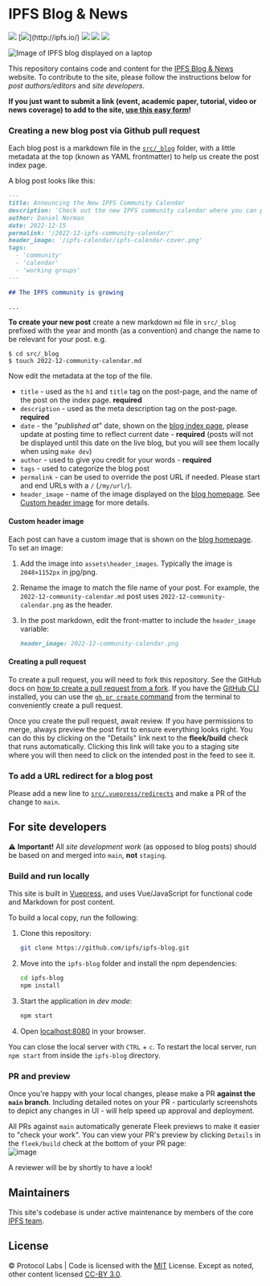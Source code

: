 # IPFS Blog & News

[![](https://img.shields.io/badge/made%20by-Protocol%20Labs-blue.svg)](https://protocol.ai)
[![](https://img.shields.io/badge/project-IPFS-blue.svg?)](http://ipfs.io/)
[![](https://img.shields.io/badge/platform-VuePress-green.svg)](https://vuepress.vuejs.org/)
[![](https://img.shields.io/badge/cms-Forestry-000000.svg)](https://forestry.io)
[![](https://img.shields.io/badge/deployed%20on-Fleek-ff69b4.svg)](http://fleek.co/)

![Image of IPFS blog displayed on a laptop](https://user-images.githubusercontent.com/1507828/110040308-d2331580-7cff-11eb-8a05-8f5bad5ca819.png)

This repository contains code and content for the [IPFS Blog & News](https://blog.ipfs.tech) website. To contribute to the site, please follow the instructions below for _post authors/editors_ and _site developers_.

**If you just want to submit a link (event, academic paper, tutorial, video or news coverage) to add to the site, [use this easy form](https://airtable.com/shrNH8YWole1xc70I)!**

### Creating a new blog post via Github pull request


Each blog post is a markdown file in the [`src/_blog`](./src/_blog) folder, with a little metadata at the top (known as YAML frontmatter) to help us create the post index page.

A blog post looks like this:

```markdown
---
title: Announcing the New IPFS Community Calendar
description: 'Check out the new IPFS community calendar where you can participate and contribute to one of the many working groups advancing IPFS.'
author: Daniel Norman
date: 2022-12-15
permalink: '/2022-12-ipfs-community-calendar/'
header_image: '/ipfs-calendar/ipfs-calendar-cover.png'
tags:
  - 'community'
  - 'calendar'
  - 'working groups'
---

## The IPFS community is growing

...
```

**To create your new post** create a new markdown `md` file in `src/_blog` prefixed with the year and month (as a convention) and change the name to be relevant for your post. e.g.

```console
$ cd src/_blog
$ touch 2022-12-community-calendar.md
```

Now edit the metadata at the top of the file.

- `title` - used as the `h1` and `title` tag on the post-page, and the name of the post on the index page. **required**
- `description` - used as the meta description tag on the post-page. **required**
- `date` - the "_published at_" date, shown on the [blog index page](https://blog.ipfs.io), please update at posting time to reflect current date - **required** (posts will not be displayed until this date on the live blog, but you will see them locally when using `make dev`)
- `author` - used to give you credit for your words - **required**
- `tags` - used to categorize the blog post
- `permalink` - can be used to override the post URL if needed. Please start and end URLs with a `/` (`/my/url/`).
- `header_image` - name of the image displayed on the [blog homepage](https://blog.ipfs.tech/). See [Custom header image](#custom-header-image) for more details.

#### Custom header image

Each post can have a custom image that is shown on the [blog homepage](https://blog.ipfs.tech/). To set an image:

1. Add the image into `assets\header_images`. Typically the image is `2048×1152px` in jpg/png.
1. Rename the image to match the file name of your post. For example, the `2022-12-community-calendar.md` post uses `2022-12-community-calendar.png` as the header.
1. In the post markdown, edit the front-matter to include the `header_image` variable:

	```markdown
	header_image: 2022-12-community-calendar.png
	```

#### Creating a pull request

To create a pull request, you will need to fork this repository. See the GitHub docs on [how to create a pull request from a fork](https://docs.github.com/en/pull-requests/collaborating-with-pull-requests/proposing-changes-to-your-work-with-pull-requests/creating-a-pull-request-from-a-fork). If you have the [GitHub CLI](https://cli.github.com/) installed, you can use the [`gh pr create` command](https://cli.github.com/manual/gh_pr_create) from the terminal to conveniently create a pull request.

Once you create the pull request, await review. If you have permissions to merge, always preview the post first to ensure everything looks right. You can do this by clicking on the "Details" link next to the **fleek/build** check that runs automatically. Clicking this link will take you to a staging site where you will then need to click on the intended post in the feed to see it.

### To add a URL redirect for a blog post

Please add a new line to [`src/.vuepress/redirects`](https://github.com/ipfs/ipfs-blog/blob/main/src/.vuepress/redirects) and make a PR of the change to `main`.

## For site developers

⚠️ **Important!** All _site development work_ (as opposed to blog posts) should be based on and merged into `main`, **not** `staging`.

### Build and run locally

This site is built in [Vuepress](https://vuepress.vuejs.org/guide/), and uses Vue/JavaScript for functional code and Markdown for post content.

To build a local copy, run the following:

1. Clone this repository:

   ```bash
   git clone https://github.com/ipfs/ipfs-blog.git
   ```

1. Move into the `ipfs-blog` folder and install the npm dependencies:

   ```bash
   cd ipfs-blog
   npm install
   ```

1. Start the application in _dev mode_:

   ```bash
   npm start
   ```

1. Open [localhost:8080](http://localhost:8080) in your browser.

You can close the local server with `CTRL` + `c`. To restart the local server, run `npm start` from inside the `ipfs-blog` directory.

### PR and preview

Once you're happy with your local changes, please make a PR **against the `main` branch**. Including detailed notes on your PR - particularly screenshots to depict any changes in UI - will help speed up approval and deployment.

All PRs against `main` automatically generate Fleek previews to make it easier to "check your work". You can view your PR's preview by clicking `Details` in the `fleek/build` check at the bottom of your PR page:<br/>
![image](https://user-images.githubusercontent.com/1507828/110034382-9dbb5b80-7cf7-11eb-89a4-7772970677d3.png)

A reviewer will be by shortly to have a look!

## Maintainers

This site's codebase is under active maintenance by members of the core [IPFS team](https://ipfs.io/team/).

## License

© Protocol Labs | Code is licensed with the [MIT](LICENSE) License. Except as noted, other content licensed [CC-BY 3.0](https://creativecommons.org/licenses/by/3.0/us/).
